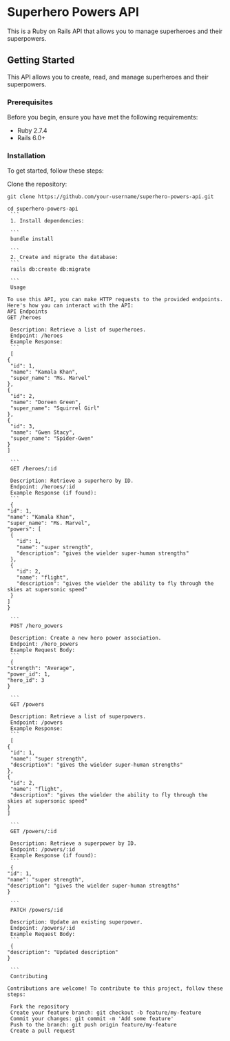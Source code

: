 # Superhero Powers API

This is a Ruby on Rails API that allows you to manage superheroes and their superpowers.


## Getting Started

This API allows you to create, read, and manage superheroes and their superpowers.

### Prerequisites

Before you begin, ensure you have met the following requirements:

- Ruby 2.7.4
- Rails 6.0+


### Installation

To get started, follow these steps:

 Clone the repository:

   ```
   git clone https://github.com/your-username/superhero-powers-api.git
   ```
   ```
   cd superhero-powers-api
    ```
    1. Install dependencies:

    ```
    bundle install

    ```
    2. Create and migrate the database:
    ```
    rails db:create db:migrate

    ```
    Usage

To use this API, you can make HTTP requests to the provided endpoints. Here's how you can interact with the API:
API Endpoints
GET /heroes

    Description: Retrieve a list of superheroes.
    Endpoint: /heroes
    Example Response:
    ```
    [
  {
    "id": 1,
    "name": "Kamala Khan",
    "super_name": "Ms. Marvel"
  },
  {
    "id": 2,
    "name": "Doreen Green",
    "super_name": "Squirrel Girl"
  },
  {
    "id": 3,
    "name": "Gwen Stacy",
    "super_name": "Spider-Gwen"
  }
]

    ```
    GET /heroes/:id

    Description: Retrieve a superhero by ID.
    Endpoint: /heroes/:id
    Example Response (if found):
    ```
    {
  "id": 1,
  "name": "Kamala Khan",
  "super_name": "Ms. Marvel",
  "powers": [
    {
      "id": 1,
      "name": "super strength",
      "description": "gives the wielder super-human strengths"
    },
    {
      "id": 2,
      "name": "flight",
      "description": "gives the wielder the ability to fly through the skies at supersonic speed"
    }
  ]
}

    ```
    POST /hero_powers

    Description: Create a new hero power association.
    Endpoint: /hero_powers
    Example Request Body:
    ```
    {
  "strength": "Average",
  "power_id": 1,
  "hero_id": 3
}

    ```
    GET /powers

    Description: Retrieve a list of superpowers.
    Endpoint: /powers
    Example Response:
    ```
    [
  {
    "id": 1,
    "name": "super strength",
    "description": "gives the wielder super-human strengths"
  },
  {
    "id": 2,
    "name": "flight",
    "description": "gives the wielder the ability to fly through the skies at supersonic speed"
  }
]

    ```
    GET /powers/:id

    Description: Retrieve a superpower by ID.
    Endpoint: /powers/:id
    Example Response (if found):
    ```
    {
  "id": 1,
  "name": "super strength",
  "description": "gives the wielder super-human strengths"
}

    ```
    PATCH /powers/:id

    Description: Update an existing superpower.
    Endpoint: /powers/:id
    Example Request Body:
    ```
    {
  "description": "Updated description"
}

    ```
    Contributing

Contributions are welcome! To contribute to this project, follow these steps:

    Fork the repository
    Create your feature branch: git checkout -b feature/my-feature
    Commit your changes: git commit -m 'Add some feature'
    Push to the branch: git push origin feature/my-feature
    Create a pull request
